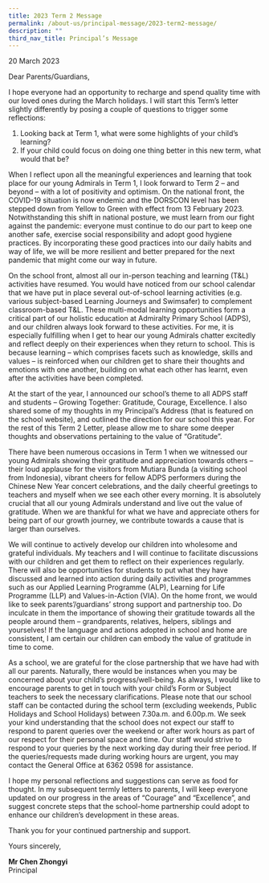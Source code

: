 ```yaml
---
title: 2023 Term 2 Message
permalink: /about-us/principal-message/2023-term2-message/
description: ""
third_nav_title: Principal’s Message
---
```

20 March 2023 

Dear Parents/Guardians,

I hope everyone had an opportunity to recharge and spend quality time with our loved ones during the March holidays. I will start this Term’s letter slightly differently by posing a couple of questions to trigger some reflections: 

1. Looking back at Term 1, what were some highlights of your child’s learning? 
2. If your child could focus on doing one thing better in this new term, what would that be?

When I reflect upon all the meaningful experiences and learning that took place for our young Admirals in Term 1, I look forward to Term 2 – and beyond – with a lot of positivity and optimism. On the national front, the COVID-19 situation is now endemic and the DORSCON level has been stepped down from Yellow to Green with effect from 13 February 2023. Notwithstanding this shift in national posture, we must learn from our fight against the pandemic: everyone must continue to do our part to keep one another safe, exercise social responsibility and adopt good hygiene practices. By incorporating these good practices into our daily habits and way of life, we will be more resilient and better prepared for the next pandemic that might come our way in future. 

On the school front, almost all our in-person teaching and learning (T&amp;L) activities have resumed. You would have noticed from our school calendar that we have put in place several out-of-school learning activities (e.g. various subject-based Learning Journeys and Swimsafer) to complement classroom-based T&amp;L. These multi-modal learning opportunities form a critical part of our holistic education at Admiralty Primary School (ADPS), and our children always look forward to these activities. For me, it is especially fulfilling when I get to hear our young Admirals chatter excitedly and reflect deeply on their experiences when they return to school. This is because learning – which comprises facets such as knowledge, skills and values – is reinforced when our children get to share their thoughts and emotions with one another, building on what each other has learnt, even after the activities have been completed. 

At the start of the year, I announced our school’s theme to all ADPS staff and students – Growing Together: Gratitude, Courage, Excellence.  I also shared some of my thoughts in my Principal’s Address (that is featured on the school website), and outlined the direction for our school this year. For the rest of this Term 2 Letter, please allow me to share some deeper thoughts and observations pertaining to the value of “Gratitude”. 

There have been numerous occasions in Term 1 when we witnessed our young Admirals showing their gratitude and appreciation towards others – their loud applause for the visitors from Mutiara Bunda (a visiting school from Indonesia), vibrant cheers for fellow ADPS performers during the Chinese New Year concert celebrations, and the daily cheerful greetings to teachers and myself when we see each other every morning. It is absolutely crucial that all our young Admirals understand and live out the value of gratitude. When we are thankful for what we have and appreciate others for being part of our growth journey, we contribute towards a cause that is larger than ourselves. 

We will continue to actively develop our children into wholesome and grateful individuals. My teachers and I will continue to facilitate discussions with our children and get them to reflect on their experiences regularly. There will also be opportunities for students to put what they have discussed and learned into action during daily activities and programmes such as our Applied Learning Programme (ALP), Learning for Life Programme (LLP) and Values-in-Action (VIA). On the home front, we would like to seek parents’/guardians’ strong support and partnership too. Do inculcate in them the importance of showing their gratitude towards all the people around them – grandparents, relatives, helpers, siblings and yourselves! If the language and actions adopted in school and home are consistent, I am certain our children can embody the value of gratitude in time to come.

As a school, we are grateful for the close partnership that we have had with all our parents. Naturally, there would be instances when you may be concerned about your child’s progress/well-being.  As always, I would like to encourage parents to get in touch with your child’s Form or Subject teachers to seek the necessary clarifications. Please note that our school staff can be contacted during the school term (excluding weekends, Public Holidays and School Holidays) between 7.30a.m. and 6.00p.m. We seek your kind understanding that the school does not expect our staff to respond to parent queries over the weekend or after work hours as part of our respect for their personal space and time. Our staff would strive to respond to your queries by the next working day during their free period. If the queries/requests made during working hours are urgent, you may contact the General Office at 6362 0598 for assistance.
 
I hope my personal reflections and suggestions can serve as food for thought. In my subsequent termly letters to parents, I will keep everyone updated on our progress in the areas of “Courage” and “Excellence”, and suggest concrete steps that the school-home partnership could adopt to enhance our children’s development in these areas. 

Thank you for your continued partnership and support.

Yours sincerely,

<b>Mr Chen Zhongyi</b> <br>
Principal